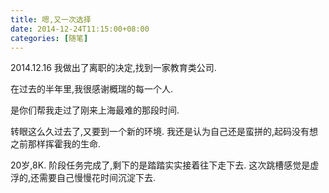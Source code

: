 ```yaml
---
title: 嗯,又一次选择
date: 2014-12-24T11:15:00+08:00
categories: [随笔]
---
```


2014.12.16 我做出了离职的决定,找到一家教育类公司.

在过去的半年里,我很感谢概瑞的每一个人.

是你们帮我走过了刚来上海最难的那段时间.

<!--more-->


转眼这么久过去了,又要到一个新的环境.
我还是认为自己还是蛮拼的,起码没有想之前那样挥霍我的生命.

20岁,8K.
阶段任务完成了,剩下的是踏踏实实接着往下走下去.
这次跳槽感觉是虚浮的,还需要自己慢慢花时间沉淀下去.
